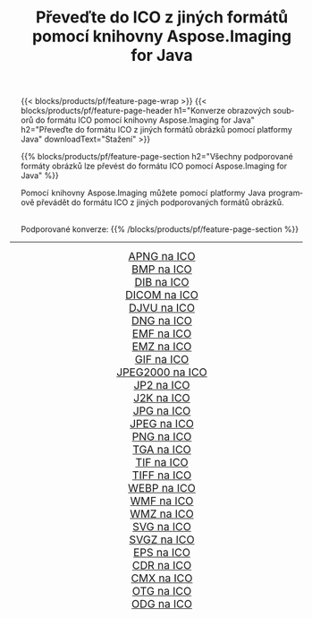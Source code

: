 ﻿---
title: Převeďte do ICO z jiných formátů pomocí knihovny Aspose.Imaging for Java 
weight: 3920
url: /cs/java/conversion/to/ico 
lang: cs
langdirlevel: 2
locales: zh-hans,ja,it,ru,de,es,fr,nl,id,lt,pl,pt,vi,tr,ko,zh-hant,ar,hi,th,sv,cs,uk,he
description: Pomocí Aspose.Imaging můžete převést do ICO z jiných formátů pomocí Java
---

{{< blocks/products/pf/feature-page-wrap >}}
{{< blocks/products/pf/feature-page-header h1="Konverze obrazových souborů do formátu ICO pomocí knihovny Aspose.Imaging for Java" h2="Převeďte do formátu ICO z jiných formátů obrázků pomocí platformy Java" downloadText="Stažení" >}}


{{% blocks/products/pf/feature-page-section  h2="Všechny podporované formáty obrázků lze převést do formátu ICO pomocí Aspose.Imaging for Java" %}}
<p align=justify>Pomocí knihovny Aspose.Imaging můžete pomocí platformy Java programově převádět do formátu ICO z jiných podporovaných formátů obrázků.</p>
<br/>
Podporované konverze:
{{% /blocks/products/pf/feature-page-section %}}
<div class="container-fluid productfamilypage bg-gray">
    <div class="convertypes bg-gray agp-content section">
        <div class="container">
		<hr style="margin-left:-20px;"/>
		<div class="row other-converters" style="gap: 10px;font-size: 19px;text-align:center;">
		    <div class='col-md-2 other-converter remove-lp remove-rp'><a href="/imaging/cs/java/conversion/apng-to-ico" style="padding:15px;">APNG na ICO</a></div>
<div class='col-md-2 other-converter remove-lp remove-rp'><a href="/imaging/cs/java/conversion/bmp-to-ico" style="padding:15px;">BMP na ICO</a></div>
<div class='col-md-2 other-converter remove-lp remove-rp'><a href="/imaging/cs/java/conversion/dib-to-ico" style="padding:15px;">DIB na ICO</a></div>
<div class='col-md-2 other-converter remove-lp remove-rp'><a href="/imaging/cs/java/conversion/dicom-to-ico" style="padding:15px;">DICOM na ICO</a></div>
<div class='col-md-2 other-converter remove-lp remove-rp'><a href="/imaging/cs/java/conversion/djvu-to-ico" style="padding:15px;">DJVU na ICO</a></div>
<div class='col-md-2 other-converter remove-lp remove-rp'><a href="/imaging/cs/java/conversion/dng-to-ico" style="padding:15px;">DNG na ICO</a></div>
<div class='col-md-2 other-converter remove-lp remove-rp'><a href="/imaging/cs/java/conversion/emf-to-ico" style="padding:15px;">EMF na ICO</a></div>
<div class='col-md-2 other-converter remove-lp remove-rp'><a href="/imaging/cs/java/conversion/emz-to-ico" style="padding:15px;">EMZ na ICO</a></div>
<div class='col-md-2 other-converter remove-lp remove-rp'><a href="/imaging/cs/java/conversion/gif-to-ico" style="padding:15px;">GIF na ICO</a></div>
<div class='col-md-2 other-converter remove-lp remove-rp'><a href="/imaging/cs/java/conversion/jpeg2000-to-ico" style="padding:15px;">JPEG2000 na ICO</a></div>
<div class='col-md-2 other-converter remove-lp remove-rp'><a href="/imaging/cs/java/conversion/jp2-to-ico" style="padding:15px;">JP2 na ICO</a></div>
<div class='col-md-2 other-converter remove-lp remove-rp'><a href="/imaging/cs/java/conversion/j2k-to-ico" style="padding:15px;">J2K na ICO</a></div>
<div class='col-md-2 other-converter remove-lp remove-rp'><a href="/imaging/cs/java/conversion/jpg-to-ico" style="padding:15px;">JPG na ICO</a></div>
<div class='col-md-2 other-converter remove-lp remove-rp'><a href="/imaging/cs/java/conversion/jpeg-to-ico" style="padding:15px;">JPEG na ICO</a></div>
<div class='col-md-2 other-converter remove-lp remove-rp'><a href="/imaging/cs/java/conversion/png-to-ico" style="padding:15px;">PNG na ICO</a></div>
<div class='col-md-2 other-converter remove-lp remove-rp'><a href="/imaging/cs/java/conversion/tga-to-ico" style="padding:15px;">TGA na ICO</a></div>
<div class='col-md-2 other-converter remove-lp remove-rp'><a href="/imaging/cs/java/conversion/tif-to-ico" style="padding:15px;">TIF na ICO</a></div>
<div class='col-md-2 other-converter remove-lp remove-rp'><a href="/imaging/cs/java/conversion/tiff-to-ico" style="padding:15px;">TIFF na ICO</a></div>
<div class='col-md-2 other-converter remove-lp remove-rp'><a href="/imaging/cs/java/conversion/webp-to-ico" style="padding:15px;">WEBP na ICO</a></div>
<div class='col-md-2 other-converter remove-lp remove-rp'><a href="/imaging/cs/java/conversion/wmf-to-ico" style="padding:15px;">WMF na ICO</a></div>
<div class='col-md-2 other-converter remove-lp remove-rp'><a href="/imaging/cs/java/conversion/wmz-to-ico" style="padding:15px;">WMZ na ICO</a></div>
<div class='col-md-2 other-converter remove-lp remove-rp'><a href="/imaging/cs/java/conversion/svg-to-ico" style="padding:15px;">SVG na ICO</a></div>
<div class='col-md-2 other-converter remove-lp remove-rp'><a href="/imaging/cs/java/conversion/svgz-to-ico" style="padding:15px;">SVGZ na ICO</a></div>
<div class='col-md-2 other-converter remove-lp remove-rp'><a href="/imaging/cs/java/conversion/eps-to-ico" style="padding:15px;">EPS na ICO</a></div>
<div class='col-md-2 other-converter remove-lp remove-rp'><a href="/imaging/cs/java/conversion/cdr-to-ico" style="padding:15px;">CDR na ICO</a></div>
<div class='col-md-2 other-converter remove-lp remove-rp'><a href="/imaging/cs/java/conversion/cmx-to-ico" style="padding:15px;">CMX na ICO</a></div>
<div class='col-md-2 other-converter remove-lp remove-rp'><a href="/imaging/cs/java/conversion/otg-to-ico" style="padding:15px;">OTG na ICO</a></div>
<div class='col-md-2 other-converter remove-lp remove-rp'><a href="/imaging/cs/java/conversion/odg-to-ico" style="padding:15px;">ODG na ICO</a></div>
                </div>
        </div>
    </div>
</div>
<br/>

